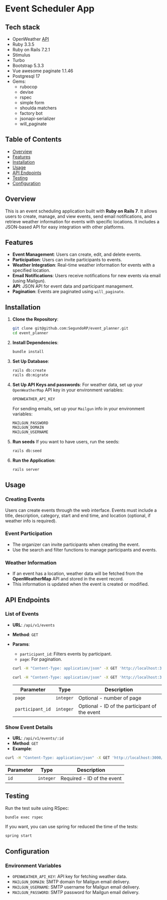 # Event Scheduler App

## Tech stack

- OpenWeather [API](https://openweathermap.org/current)
- Ruby 3.3.5
- Ruby on Rails 7.2.1
- Stimulus
- Turbo
- Bootstrap 5.3.3
- Vue awesome paginate 1.1.46
- Postgresql 17
- Gems:
  - rubocop
  - devise
  - rspec
  - simple form
  - shoulda matchers
  - factory bot
  - jsonapi-serializer
  - will_paginate

## Table of Contents
- [Overview](#overview)
- [Features](#features)
- [Installation](#installation)
- [Usage](#usage)
- [API Endpoints](#api-endpoints)
- [Testing](#testing)
- [Configuration](#configuration)

## Overview
This is an event scheduling application built with **Ruby on Rails 7**. It allows users to create, manage, and view events, send email notifications, and retrieve weather information for events with specific locations. It includes a JSON-based API for easy integration with other platforms.

## Features
- **Event Management**: Users can create, edit, and delete events.
- **Participation**: Users can invite participants to events.
- **Weather Integration**: Real-time weather information for events with a specified location.
- **Email Notifications**: Users receive notifications for new events via email (using Mailgun).
- **API**: JSON API for event data and participant management.
- **Pagination**: Events are paginated using `will_paginate`.

## Installation

1. **Clone the Repository**:
    ```bash
    git clone git@github.com:SegundoRP/event_planner.git
    cd event_planner
    ```

2. **Install Dependencies**:
    ```bash
    bundle install
    ```

3. **Set Up Database**:
    ```bash
    rails db:create
    rails db:migrate
    ```

4. **Set Up API Keys and passwords**:
    For weather data, set up your `OpenWeatherMap` API key in your environment variables:
    ```bash
    OPENWEATHER_API_KEY
    ```

    For sending emails, set up your `Mailgun` info in your environment variables:
    ```bash
    MAILGUN_PASSWORD
    MAILGUN_DOMAIN
    MAILGUN_USERNAME
    ```

5. **Run seeds**
   If you want to have users, run the seeds:
   ```bash
   rails db:seed
   ```

7. **Run the Application**:
    ```bash
    rails server
    ```

## Usage

### Creating Events
Users can create events through the web interface. Events must include a title, description, category, start and end time, and location (optional, if weather info is required).

### Event Participation
- The organizer can invite participants when creating the event.
- Use the search and filter functions to manage participants and events.

### Weather Information
- If an event has a location, weather data will be fetched from the **OpenWeatherMap** API and stored in the event record.
- This information is updated when the event is created or modified.

## API Endpoints

### List of Events
- **URL**: `/api/v1/events`
- **Method**: `GET`
- **Params**:
  - `participant_id`: Filters events by participant.
  - `page`: For pagination.

  ```bash
  curl -H "Content-Type: application/json" -X GET 'http://localhost:3000/api/v1/events?page=:page' | jq
  ```

  ```bash
  curl -H "Content-Type: application/json" -X GET 'http://localhost:3000/api/v1/events?participant_id=:participant_id' | jq
  ```

  |Parameter|Type|Description|
  |-----|----|----|
  |`page`|`integer`|Optional - number of page|
  |`participant_id`|`integer`|Optional - ID of the participant of the event|

### Show Event Details
- **URL**: `/api/v1/events/:id`
- **Method**: `GET`
- **Example**:

```bash
curl -H "Content-Type: application/json" -X GET 'http://localhost:3000/api/v1/events/:id'
```

|Parameter|Type|Description|
|-----|----|----|
|`id`|`integer`|Required - ID of the event|

## Testing

Run the test suite using RSpec:

```bash
bundle exec rspec
```

If you want, you can use spring for reduced the time of the tests:

```bash
spring start
```

## Configuration

### Environment Variables

- `OPENWEATHER_API_KEY`: API key for fetching weather data.
- `MAILGUN_DOMAIN`: SMTP domain for Mailgun email delivery.
- `MAILGUN_USERNAME`: SMTP username for Mailgun email delivery.
- `MAILGUN_PASSWORD`: SMTP password for Mailgun email delivery.
